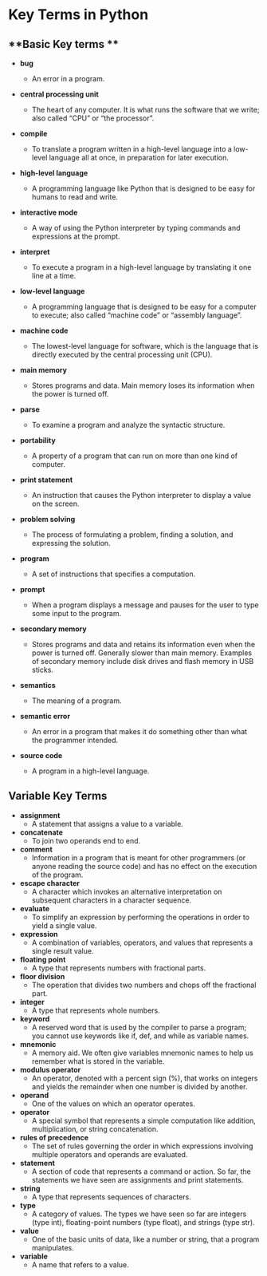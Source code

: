 # Key Terms in Python

## **Basic Key terms **

* **bug**
  * An error in a program.
* **central processing unit**
  * The heart of any computer. It is what runs the software that we write; also called “CPU” or “the processor”.
* **compile**
  * To translate a program written in a high-level language into a low-level language all at once, in preparation for later execution.
* **high-level language**

  * A programming language like Python that is designed to be easy for humans to read and write.

* **interactive mode**

  * A way of using the Python interpreter by typing commands and expressions at the prompt.

* **interpret**

  * To execute a program in a high-level language by translating it one line at a time.

* **low-level language**

  * A programming language that is designed to be easy for a computer to execute; also called “machine code” or “assembly language”.

* **machine code**

  * The lowest-level language for software, which is the language that is directly executed by the central processing unit \(CPU\).

* **main memory**

  * Stores programs and data. Main memory loses its information when the power is turned off.

* **parse**

  * To examine a program and analyze the syntactic structure.

* **portability**

  * A property of a program that can run on more than one kind of computer.

* **print statement**

  * An instruction that causes the Python interpreter to display a value on the screen.

* **problem solving**

  * The process of formulating a problem, finding a solution, and expressing the solution.

* **program**

  * A set of instructions that specifies a computation.

* **prompt**

  * When a program displays a message and pauses for the user to type some input to the program.

* **secondary memory**

  * Stores programs and data and retains its information even when the power is turned off. Generally slower than main memory. Examples of secondary memory include disk drives and flash memory in USB sticks.

* **semantics**

  * The meaning of a program.

* **semantic error**

  * An error in a program that makes it do something other than what the programmer intended.

* **source code**

  * A program in a high-level language.

## Variable Key Terms

* **assignment**
  * A statement that assigns a value to a variable.
* **concatenate**
  * To join two operands end to end.
* **comment**
  * Information in a program that is meant for other programmers \(or anyone reading the source code\) and has no effect on the execution of the program.
* **escape character**
  * A character which invokes an alternative interpretation on subsequent characters in a character sequence.
* **evaluate**
  * To simplify an expression by performing the operations in order to yield a single value.
* **expression**
  * A combination of variables, operators, and values that represents a single result value.
* **floating point**
  * A type that represents numbers with fractional parts.
* **floor division**
  * The operation that divides two numbers and chops off the fractional part.
* **integer**
  * A type that represents whole numbers.
* **keyword**
  * A reserved word that is used by the compiler to parse a program; you cannot use keywords like if, def, and while as variable names.
* **mnemonic**
  * A memory aid. We often give variables mnemonic names to help us remember what is stored in the variable.
* **modulus operator**
  * An operator, denoted with a percent sign \(%\), that works on integers and yields the remainder when one number is divided by another.
* **operand**
  * One of the values on which an operator operates.
* **operator**
  * A special symbol that represents a simple computation like addition, multiplication, or string concatenation.
* **rules of precedence**
  * The set of rules governing the order in which expressions involving multiple operators and operands are evaluated.
* **statement**
  * A section of code that represents a command or action. So far, the statements we have seen are assignments and print statements.
* **string**
  * A type that represents sequences of characters.
* **type**
  * A category of values. The types we have seen so far are integers \(type int\), floating-point numbers \(type float\), and strings \(type str\).
* **value**
  * One of the basic units of data, like a number or string, that a program manipulates.
* **variable**
  * A name that refers to a value.



